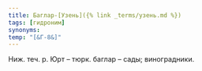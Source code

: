 ```yaml
---
title: Баглар-[Узень]({% link _terms/узень.md %})
tags: [гидроним]
synonyms:
temp: "[&Г-8&]"
---
```


Ниж. теч. р. Юрт – тюрк. баглар – сады; виноградники.
